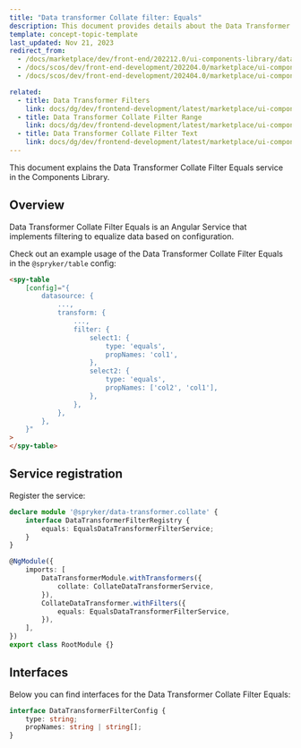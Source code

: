 ```yaml
---
title: "Data transformer Collate filter: Equals"
description: This document provides details about the Data Transformer Collate Filter Equals service in the Components Library.
template: concept-topic-template
last_updated: Nov 21, 2023
redirect_from:
  - /docs/marketplace/dev/front-end/202212.0/ui-components-library/data-transformers/collate/filters/equals.html
  - /docs/scos/dev/front-end-development/202204.0/marketplace/ui-components-library/data-transformers/collate/filters/equals.html
  - /docs/scos/dev/front-end-development/202404.0/marketplace/ui-components-library/data-transformers/data-transformer-collate/collate-data-transformer-filters/data-transformer-collate-filter-equals.html

related:
  - title: Data Transformer Filters
    link: docs/dg/dev/frontend-development/latest/marketplace/ui-components-library/data-transformers/data-transformer-collate/collate-data-transformer-filters/collate-data-transformer-filters.html
  - title: Data Transformer Collate Filter Range
    link: docs/dg/dev/frontend-development/latest/marketplace/ui-components-library/data-transformers/data-transformer-collate/collate-data-transformer-filters/data-transformer-collate-filter-range.html
  - title: Data Transformer Collate Filter Text
    link: docs/dg/dev/frontend-development/latest/marketplace/ui-components-library/data-transformers/data-transformer-collate/collate-data-transformer-filters/data-transformer-collate-filter-text.html
---
```


This document explains the Data Transformer Collate Filter Equals service in the Components Library.

## Overview

Data Transformer Collate Filter Equals is an Angular Service that implements filtering to equalize data based on configuration.

Check out an example usage of the Data Transformer Collate Filter Equals in the `@spryker/table` config:

```html
<spy-table
    [config]="{
        datasource: {
            ...,                                               
            transform: {
                ...,
                filter: {
                    select1: {
                        type: 'equals',
                        propNames: 'col1',
                    },
                    select2: {
                        type: 'equals',
                        propNames: ['col2', 'col1'],
                    },
                },
            },
        },
    }"
>
</spy-table>
```

## Service registration

Register the service:

```ts
declare module '@spryker/data-transformer.collate' {
    interface DataTransformerFilterRegistry {
        equals: EqualsDataTransformerFilterService;
    }
}

@NgModule({
    imports: [
        DataTransformerModule.withTransformers({
            collate: CollateDataTransformerService,
        }),
        CollateDataTransformer.withFilters({
            equals: EqualsDataTransformerFilterService,
        }),
    ],
})
export class RootModule {}
```

## Interfaces

Below you can find interfaces for the Data Transformer Collate Filter Equals:

```ts
interface DataTransformerFilterConfig {
    type: string;
    propNames: string | string[];
}
```
